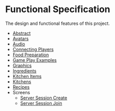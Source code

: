 # Functional Specification

The design and functional features of this project.

- [Abstract](abstract.md)
- [Avatars](avatars.md)
- [Audio](audio.md)
- [Connecting Players](connecting_players.md)
- [Food Preparation](food_preparation.md)
- [Game Play Examples](game_play_examples.md)
- [Graphics](graphics.md)
- [Ingredients](ingredients.md)
- [Kitchen Items](kitchen_items.md)
- [Kitchens](kitchens.md)
- [Recipes](recipes.md)
- Screens
  - [Server Session Create](screens/server_session_create.md)
  - [Server Session Join](screens/server_session_join.md)
